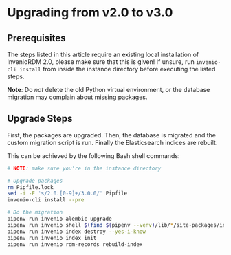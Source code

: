# Upgrading from v2.0 to v3.0


## Prerequisites

The steps listed in this article require an existing local installation of InvenioRDM 2.0, please make sure that this is given!
If unsure, run `invenio-cli install` from inside the instance directory before executing the listed steps.

**Note**: Do *not* delete the old Python virtual environment, or the database migration may complain about missing packages.


## Upgrade Steps

First, the packages are upgraded. Then, the database is migrated and the custom migration script is run. Finally the Elasticsearch indices are rebuilt.

This can be achieved by the following Bash shell commands:

~~~bash
# NOTE: make sure you're in the instance directory

# Upgrade packages
rm Pipfile.lock
sed -i -E 's/2.0.[0-9]+/3.0.0/' Pipfile
invenio-cli install --pre

# Do the migration
pipenv run invenio alembic upgrade
pipenv run invenio shell $(find $(pipenv --venv)/lib/*/site-packages/invenio_app_rdm -name migrate_2_0_to_3_0.py)
pipenv run invenio index destroy --yes-i-know
pipenv run invenio index init
pipenv run invenio rdm-records rebuild-index
~~~
